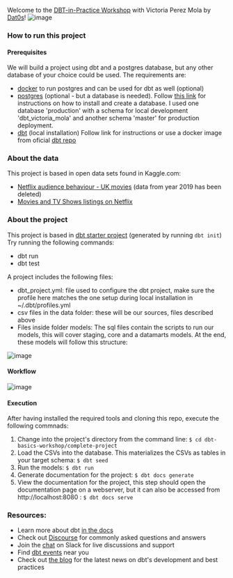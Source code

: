 Welcome to the [DBT-in-Practice Workshop](https://www.eventbrite.com/e/dbt-in-practice-workshop-with-victoria-perez-mola-tickets-170094173251) with Victoria Perez Mola by [Dat0s](https://www.linkedin.com/company/dat0s-org)!
![image](https://user-images.githubusercontent.com/4315804/133504036-037630b8-9c9c-4169-99c8-a3c13e200c65.png)

### How to run this project 
#### Prerequisites
We will build a project using dbt and a postgres database, but any other database of your choice could be used. 
The requirements are:
- [docker](https://www.docker.com/) to run postgres and can be used for dbt as well (optional) 
- [postgres](https://www.postgresql.org/) (optional - but a database is needed). Follow [this link](https://www.postgresqltutorial.com/install-postgresql-macos/) for instructions on how to install and create a database. I used one database 'production' with a schema for local development 'dbt_victoria_mola' and another schema 'master' for production deployment. 
- [dbt](https://docs.getdbt.com/dbt-cli/installation) (local installation) Follow link for instructions or use a docker image from oficial [dbt repo](https://github.com/dbt-labs/dbt/)

### About the data
This project is based in open data sets found in Kaggle.com: 
- [Netflix audience behaviour - UK movies](https://www.kaggle.com/vodclickstream/netflix-audience-behaviour-uk-movies) (data from year 2019 has been deleted)
- [Movies and TV Shows listings on Netflix](https://www.kaggle.com/shivamb/netflix-shows)

### About the project
This project is based in [dbt starter project](https://github.com/dbt-labs/dbt-starter-project) (generated by running `dbt init`)
Try running the following commands:
- dbt run
- dbt test

A project includes the following files: 
- dbt_project.yml: file used to configure the dbt project, make sure the profile here matches the one setup during local installation in ~/.dbt/profiles.yml
- csv files in the data folder: these will be our sources, files described above
- Files inside folder models: The sql files contain the scripts to run our models, this will cover staging, core and a datamarts models. At the end, these models will follow this structure: 

![image](https://user-images.githubusercontent.com/4315804/134244783-e324a928-114c-4ff7-8975-7919a774bc9a.png)

#### Workflow
![image](https://user-images.githubusercontent.com/4315804/134247720-c3ed8c50-b50b-47b3-89be-e4c9984da09b.png)


#### Execution
After having installed the required tools and cloning this repo, execute the following commnads: 

1. Change into the project's directory from the command line: `$ cd dbt-basics-workshop/complete-project`
2. Load the CSVs into the database. This materializes the CSVs as tables in your target schema: `$ dbt seed`
3. Run the models: `$ dbt run`
4. Generate documentation for the project: `$ dbt docs generate`
5. View the documentation for the project, this step should open the documentation page on a webserver, but it can also be accessed from  http://localhost:8080 : `$ dbt docs serve`

### Resources:
- Learn more about dbt [in the docs](https://docs.getdbt.com/docs/introduction)
- Check out [Discourse](https://discourse.getdbt.com/) for commonly asked questions and answers
- Join the [chat](http://slack.getdbt.com/) on Slack for live discussions and support
- Find [dbt events](https://events.getdbt.com) near you
- Check out [the blog](https://blog.getdbt.com/) for the latest news on dbt's development and best practices
